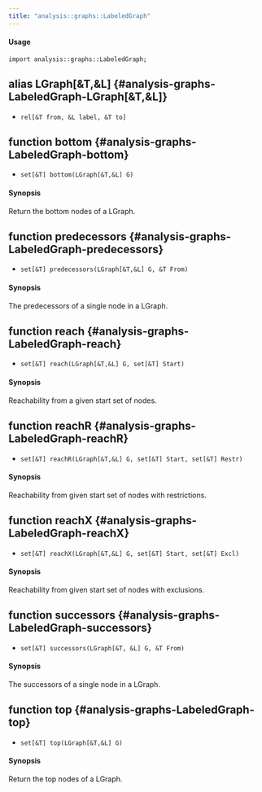 ```yaml
---
title: "analysis::graphs::LabeledGraph"
---
```


#### Usage

`import analysis::graphs::LabeledGraph;`


## alias LGraph[&T,&L] {#analysis-graphs-LabeledGraph-LGraph[&T,&L]}

* `rel[&T from, &L label, &T to]`

## function bottom {#analysis-graphs-LabeledGraph-bottom}

* ``set[&T] bottom(LGraph[&T,&L] G)``


#### Synopsis

Return the bottom nodes of a LGraph.

## function predecessors {#analysis-graphs-LabeledGraph-predecessors}

* ``set[&T] predecessors(LGraph[&T,&L] G, &T From)``


#### Synopsis

The predecessors of a single node in a LGraph.

## function reach {#analysis-graphs-LabeledGraph-reach}

* ``set[&T] reach(LGraph[&T,&L] G, set[&T] Start)``


#### Synopsis

Reachability from a given start set of nodes.

## function reachR {#analysis-graphs-LabeledGraph-reachR}

* ``set[&T] reachR(LGraph[&T,&L] G, set[&T] Start, set[&T] Restr)``


#### Synopsis

Reachability from given start set of nodes with restrictions.

## function reachX {#analysis-graphs-LabeledGraph-reachX}

* ``set[&T] reachX(LGraph[&T,&L] G, set[&T] Start, set[&T] Excl)``


#### Synopsis

Reachability from given start set of nodes with exclusions.

## function successors {#analysis-graphs-LabeledGraph-successors}

* ``set[&T] successors(LGraph[&T, &L] G, &T From)``


#### Synopsis

The successors of a single node in a LGraph.

## function top {#analysis-graphs-LabeledGraph-top}

* ``set[&T] top(LGraph[&T,&L] G)``


#### Synopsis

Return the top nodes of a LGraph.

